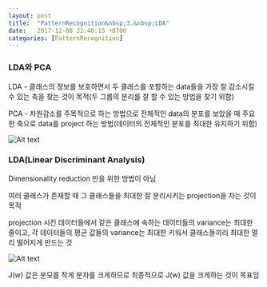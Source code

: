 ```yaml
---
layout: post
title:  "PatternRecognition&nbsp;3.&nbsp;LDA"
date:   2017-12-08 22:40:15 +0700
categories: [PatternRecognition]
---
```


### LDA와 PCA

LDA - 클래스의 정보를 보호하면서 두 클래스를 포함하는 data들을 가장 잘 감소시킬 수 있는 축을 찾는 것이 목적(두 그룹의 분리를 잘 할 수 있는 방법을 찾기 위함)

PCA - 차원감소를 주목적으로 하는 방법으로 전체적인 data의 분포를 보았을 때 주요한 축으로 data를 project 하는 방법(데이터의 전체적인 분포를 최대한 유지하기 위함)

![Alt text](http://leesangwon0114.github.io/static/img/PR/3.1.png)


### LDA(Linear Discriminant Analysis)

Dimensionality reduction 만을 위한 방법이 아님

여러 클래스가 존재할 때 그 클래스들을 최대한 잘 분리시키는 projection을 차는 것이 목적

projection 시킨 데이터들에서 같은 클래스에 속하는 데이터들의 variance는 최대한 줄이고, 각 데이터들의 평균 값들의 variance는 최대한 키워서 클래스들끼리 최대한 멀리 떨어지게 만드는 것

![Alt text](http://leesangwon0114.github.io/static/img/PR/3.2.png)

J(w) 값은 분모를 작게 분자를 크게하므로 최종적으로 J(w) 값을 크게하는 것이 목표임


